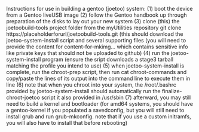 Instructions for use in building a gentoo (joetoo) system:
(1) boot the device from a Gentoo liveUSB image
(2) follow the Gentoo handbook up through preparation of the disks to lay out your new system
(3) clone (this) the joetoobuild-tools project folder from the myUtilities repository
    git clone https://placeholderforurl/joetoobuild-tools.git
    (this should download the joetoo-system-install script and several supporting files
    (you will need to provide the content for content-for-mkimg... which contains sensitive info
     like private keys that should not be uploaded to github)
(4) run the joetoo-system-install program 
    (ensure the sript downloads a stage3 tarball matching the profile you intend to use)
(5) when joetoo-system-install is complete, run the chroot-prep script, then
    run cat chroot-commands and copy/paste the lines of its output into the
    command line to execute them in line
(6) note that when you chroot into your system, the /root/.bashrc provided by
    joetoo-system-install should automatically run the finalize-chroot-joetoo
    script it also provided in /usr/sbin
(7) afterward, you may still need to build a kernel and bootloader
    (for amd64 systems, you should have a gentoo-kernel if you populated
     a savedconfig, but you will still need to install grub and run grub-mkconfig.
     note that if you use a custom initramfs, you will also have to install
     that before rebooting)
